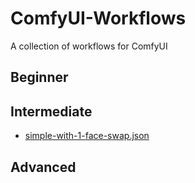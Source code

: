 # ComfyUI-Workflows
A collection of workflows for ComfyUI

## Beginner

## Intermediate

* [simple-with-1-face-swap.json](simple-with-1-face-swap.json)

## Advanced
